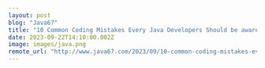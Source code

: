 ```yaml
---
layout: post
blog: "Java67"
title: "10 Common Coding Mistakes Every Java Developers Should be aware of"
date: 2023-09-22T14:10:00.002Z
image: images/java.png
remote_url: "http://www.java67.com/2023/09/10-common-coding-mistakes-every-java.html"
---
```

